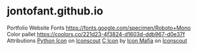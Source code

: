 # jontofant.github.io
Portfolio Website
Fonts https://fonts.google.com/specimen/Roboto+Mono
Color pallet https://coolors.co/221d23-4f3824-d1603d-ddb967-d0e37f
Attributions
<a href="https://iconscout.com/icons/python" target="_blank">Python Icon</a> on <a href="https://iconscout.com">Iconscout</a>
<a href="https://iconscout.com/icons/c" target="_blank">C Icon</a> by <a href="https://iconscout.com/contributors/icon-mafia">Icon Mafia</a> on <a href="https://iconscout.com">Iconscout</a>
